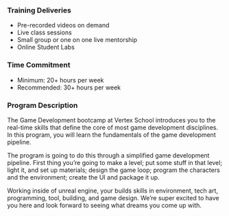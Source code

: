 <h3><span>Training Deliveries</span></h3>
<ul>
    <li aria-level="1"><span>Pre-recorded videos on demand</span></li>
    <li aria-level="1"><span>Live class sessions</span></li>
    <li aria-level="1"><span>Small group or one on one live mentorship</span></li>
    <li aria-level="1"><span>Online Student Labs</span></li>
</ul>
<h3><span>Time Commitment</span></h3>
<ul>
    <li aria-level="1"><span>Minimum: 20+ hours per week</span></li>
    <li aria-level="1"><span>Recommended: 30+ hours per week</span></li>
</ul>
<h3><span>Program Description</span></h3>
<p><span>The Game Development bootcamp at Vertex School introduces you to the real-time skills that define the core of most game development disciplines. In this program, you will learn the fundamentals of the game development pipeline.</span></p>
<p><span>The program is going to do this through a simplified game development pipeline. First thing you&rsquo;re going to make a level; put some stuff in that level; light it, and set up materials; design the game loop; program the characters and the environment; create the UI and package it up.</span></p>
<p><span>Working inside of unreal engine, your builds skills in environment, tech art, programming, tool, building, and game design. We&rsquo;re super excited to have you here and look forward to seeing what dreams you come up with.</span></p>
